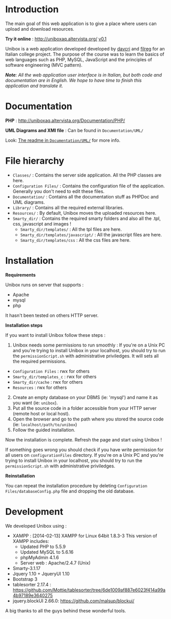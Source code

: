 # Introduction

The main goal of this web application is to give a place where users can upload and download resources.

**Try it online** : http://uniboxaq.altervista.org/ [v0.1](https://github.com/davcri/Unibox-Ajax/releases/tag/v0.1)

Unibox is a web application developed developed by [davcri](https://github.com/davcri) and [filreg](https://github.com/filreg) for an Italian college project. The purpose of the course was to learn the basics of web languages such as PHP, MySQL, JavaScript and the principles of software engineering (MVC pattern). 

_**Note**: All the web application user interface is in Italian, but both code and documentation are in English. We hope to have time to finish this application and translate it._
 
# Documentation 

**PHP** : http://uniboxaq.altervista.org/Documentation/PHP/

**UML Diagrams and XMI file** : Can be found in ```Documentation/UML/ ```

Look: [The readme in ```Documentation/UML/```](https://github.com/davcri/Unibox-Ajax/tree/master/Documentation/UML%20Diagrams) for more info.

# File hierarchy

* `Classes/` : Contains the server side application. All the PHP classes are here.
* `Configuration Files/` : Contains the configuration file of the application. Generally you don't need to edit these files.
* `Documentation/` : Contains all the documentation stuff as PHPDoc and UML diagrams.  
* `Library/` : Contains all the required external libraries. 
* `Resources/` : By default, Unibox moves the uploaded resources here.
* `Smarty_dir/` : Contains the required smarty folders and also all the .tpl, css, javascript and images ! 
  * `Smarty_dir/templates/` : All the tpl files are here.
  * `Smarty_dir/templates/javascript/` : All the javascript files are here.
  * `Smarty_dir/templates/css` : All the css files are here. 
  

# Installation
**Requirements**

Unibox runs on server that supports :
* Apache
* mysql
* php

It hasn't been tested on others HTTP server.

**Installation steps**

If you want to install Unibox follow these steps :

1. Unibox needs some permissions to run smoothly : If you're on a Unix PC and you're trying to install Unibox in your localhost, you should try to run the ```permissionScript.sh``` with administrative priviledges. It will sets all the required permissions.  

  * ```Configuration Files``` : rwx for others
  * ```Smarty_dir/templates_c``` : rwx for others
  * ```Smarty_dir/cache``` : rwx for others
  * ```Resources``` : rwx for others

2. Create an empty database on your DBMS (ie: 'mysql') and name it as you want (ie: ```unibox```).
3. Put all the source code in a folder accessible from your HTTP server (remote host or local host).  
4. Open the browser and go to the path where you stored the source code (ie: ```localhost/path/to/unibox```) 
5. Follow the guided installation. 

Now the installation is complete. Refresh the page and start using Unibox !

If something goes wrong you should check if you have write permission for all users on ```configurationFiles``` directory. 
If you're on a Unix PC and you're trying to install Unibox in your localhost, you should try to run the ```permissionScript.sh``` with administrative priviledges.

**Reinstallation**

You can repeat the installation procedure by deleting ```Configuration Files/databaseConfig.php``` file and dropping the old database. 


# Development 
We developed Unibox using : 

* XAMPP : [2014-02-13] XAMPP for Linux 64bit 1.8.3-3
This version of XAMPP includes:
  - Updated PHP to 5.5.9
  - Updated MySQL to 5.6.16
  - phpMyAdmin 4.1.6
  - Server web : Apache/2.4.7 (Unix)
* Smarty-3.1.17
* Jquery 1.10 + JqueryUI 1.10
* Bootstrap 3 
* tablesorter 2.17.4 : https://github.com/Mottie/tablesorter/tree/6de1009af887e6023f414a99a4b97189e3640275
* jquery.blockUI 2.66.0: https://github.com/malsup/blockui/

A big thanks to all the guys behind these wonderful tools. 

